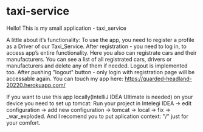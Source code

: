 ﻿# taxi-service
Hello!
This is my small application - taxi_service

A little about it’s functionality:
To use the app, you need to register a profile as a Driver of our Taxi_Service. After registration - you need to log in, to access app’s entire functionality. Here you also can registrate cars and their manufacturers. You can see a list of all registrated cars, drivers or manufacturers and delete any of them if needed. Logout is implemented too. After pushing "logout" button - only login with registration page will be accessable again. 
You can touch my app here: https://guarded-headland-20220.herokuapp.com/

If you want to use this app locally(IntelliJ IDEA Ultimate is needed) on your device you need to set up tomcat: 
Run your project in Intelegi IDEA -> edit configuration -> add new configuration -> tomcat -> local -> fix -> <your project name>_war_exploded. 
And I recomend you to put aplication context: "/" just for your comfort.
